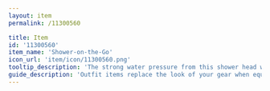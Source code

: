 ```yaml
---
layout: item
permalink: /11300560

title: Item
id: '11300560'
item_name: 'Shower-on-the-Go'
icon_url: 'item/icon/11300560.png'
tooltip_description: 'The strong water pressure from this shower head washes all your troubles away, plus the lint between your toes.'
guide_description: 'Outfit items replace the look of your gear when equipped.'
---
```

